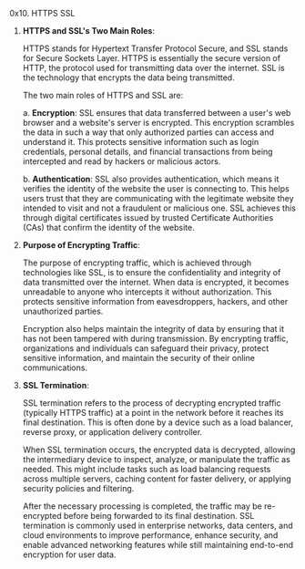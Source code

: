 0x10. HTTPS SSL

1. **HTTPS and SSL's Two Main Roles**:

    HTTPS stands for Hypertext Transfer Protocol Secure, and SSL stands for Secure Sockets Layer. HTTPS is essentially the secure version of HTTP, the protocol used for transmitting data over the internet. SSL is the technology that encrypts the data being transmitted.

    The two main roles of HTTPS and SSL are:

    a. **Encryption**: SSL ensures that data transferred between a user's web browser and a website's server is encrypted. This encryption scrambles the data in such a way that only authorized parties can access and understand it. This protects sensitive information such as login credentials, personal details, and financial transactions from being intercepted and read by hackers or malicious actors.

    b. **Authentication**: SSL also provides authentication, which means it verifies the identity of the website the user is connecting to. This helps users trust that they are communicating with the legitimate website they intended to visit and not a fraudulent or malicious one. SSL achieves this through digital certificates issued by trusted Certificate Authorities (CAs) that confirm the identity of the website.

2. **Purpose of Encrypting Traffic**:

    The purpose of encrypting traffic, which is achieved through technologies like SSL, is to ensure the confidentiality and integrity of data transmitted over the internet. When data is encrypted, it becomes unreadable to anyone who intercepts it without authorization. This protects sensitive information from eavesdroppers, hackers, and other unauthorized parties.

    Encryption also helps maintain the integrity of data by ensuring that it has not been tampered with during transmission. By encrypting traffic, organizations and individuals can safeguard their privacy, protect sensitive information, and maintain the security of their online communications.

3. **SSL Termination**:

    SSL termination refers to the process of decrypting encrypted traffic (typically HTTPS traffic) at a point in the network before it reaches its final destination. This is often done by a device such as a load balancer, reverse proxy, or application delivery controller.

    When SSL termination occurs, the encrypted data is decrypted, allowing the intermediary device to inspect, analyze, or manipulate the traffic as needed. This might include tasks such as load balancing requests across multiple servers, caching content for faster delivery, or applying security policies and filtering.

    After the necessary processing is completed, the traffic may be re-encrypted before being forwarded to its final destination. SSL termination is commonly used in enterprise networks, data centers, and cloud environments to improve performance, enhance security, and enable advanced networking features while still maintaining end-to-end encryption for user data.
